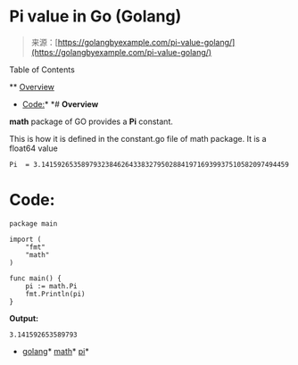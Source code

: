 <!--yml
category: 未分类
date: 2024-10-13 06:15:01
-->

# Pi value in Go (Golang)

> 来源：[https://golangbyexample.com/pi-value-golang/](https://golangbyexample.com/pi-value-golang/)

Table of Contents

 **   [Overview](#Overview "Overview")
*   [Code:](#Code "Code:")*  *# **Overview**

**math** package of GO provides a **Pi** constant.

This is how it is defined in the constant.go file of math package. It is a float64 value

```
Pi  = 3.14159265358979323846264338327950288419716939937510582097494459
```

# **Code:**

```
package main

import (
	"fmt"
	"math"
)

func main() {
	pi := math.Pi
	fmt.Println(pi)
} 
```

**Output:**

```
3.141592653589793
```

*   [golang](https://golangbyexample.com/tag/golang/)*   [math](https://golangbyexample.com/tag/math/)*   [pi](https://golangbyexample.com/tag/pi/)*